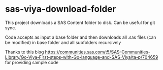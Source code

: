# sas-viya-download-folder
This project downloads a SAS Content folder to disk. Can be useful for git sync.

Code accepts as input a base folder and then downloads all .sas files (can be modified) in base folder and all subfolders recursively

Thanks to this blog https://communities.sas.com/t5/SAS-Communities-Library/Go-Viya-First-steps-with-Go-language-and-SAS-Viya/ta-p/704659 for providing sample code
